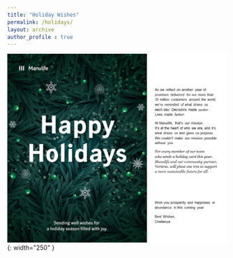 ```yaml
---
title: "Holiday Wishes"
permalink: /holidays/
layout: archive
author_profile : true
---
```

![Image](/images/wish.jpg){: width="250" }
